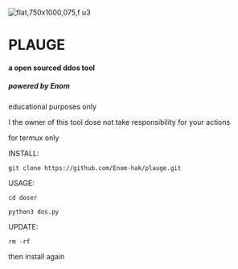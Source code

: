 ![flat,750x1000,075,f u3](https://github.com/user-attachments/assets/5bf0f2db-d7a2-4465-977d-7bb50e2a525b)
<h1>PLAUGE</h1><h4>a open sourced ddos tool</h4>
<h5>powered by Enom</h5>

educational purposes only

I the owner of this tool dose not take responsibility for your actions

for termux only


INSTALL:

~~~
git clone https://github.com/Enom-hak/plauge.git
~~~
USAGE:
~~~
cd doser
~~~
~~~
python3 dos.py
~~~
UPDATE:
~~~
rm -rf
~~~
then install again 



